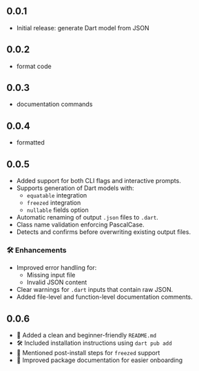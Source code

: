 ## 0.0.1
- Initial release: generate Dart model from JSON
## 0.0.2
- format code
## 0.0.3
- documentation commands
## 0.0.4
- formatted
## 0.0.5
- Added support for both CLI flags and interactive prompts.
- Supports generation of Dart models with:
  - `equatable` integration
  - `freezed` integration
  - `nullable` fields option
- Automatic renaming of output `.json` files to `.dart`.
- Class name validation enforcing PascalCase.
- Detects and confirms before overwriting existing output files.

### 🛠 Enhancements
- Improved error handling for:
  - Missing input file
  - Invalid JSON content
- Clear warnings for `.dart` inputs that contain raw JSON.
- Added file-level and function-level documentation comments.
## 0.0.6
- 📖 Added a clean and beginner-friendly `README.md`
- 🛠 Included installation instructions using `dart pub add`
- 🧪 Mentioned post-install steps for `freezed` support
- 🧰 Improved package documentation for easier onboarding